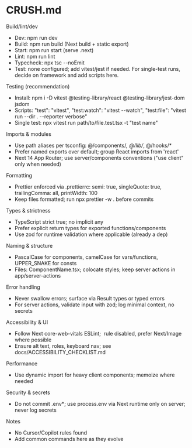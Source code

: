 # CRUSH.md

Build/lint/dev
- Dev: npm run dev
- Build: npm run build (Next build + static export)
- Start: npm run start (serve .next)
- Lint: npm run lint
- Typecheck: npx tsc --noEmit
- Test: none configured; add vitest/jest if needed. For single-test runs, decide on framework and add scripts here.

Testing (recommendation)
- Install: npm i -D vitest @testing-library/react @testing-library/jest-dom jsdom
- Scripts: "test": "vitest", "test:watch": "vitest --watch", "test:file": "vitest run --dir . --reporter verbose"
- Single test: npx vitest run path/to/file.test.tsx -t "test name"

Imports & modules
- Use path aliases per tsconfig: @/components/*, @/lib/*, @/hooks/*
- Prefer named exports over default; group React imports from 'react'
- Next 14 App Router; use server/components conventions ("use client" only when needed)

Formatting
- Prettier enforced via .prettierrc: semi: true, singleQuote: true, trailingComma: all, printWidth: 100
- Keep files formatted; run npx prettier -w . before commits

Types & strictness
- TypeScript strict true; no implicit any
- Prefer explicit return types for exported functions/components
- Use zod for runtime validation where applicable (already a dep)

Naming & structure
- PascalCase for components, camelCase for vars/functions, UPPER_SNAKE for consts
- Files: ComponentName.tsx; colocate styles; keep server actions in app/server-actions

Error handling
- Never swallow errors; surface via Result types or typed errors
- For server actions, validate input with zod; log minimal context, no secrets

Accessibility & UI
- Follow Next core-web-vitals ESLint; <img> rule disabled, prefer Next/Image where possible
- Ensure alt text, roles, keyboard nav; see docs/ACCESSIBILITY_CHECKLIST.md

Performance
- Use dynamic import for heavy client components; memoize where needed

Security & secrets
- Do not commit .env*; use process.env via Next runtime only on server; never log secrets

Notes
- No Cursor/Copilot rules found
- Add common commands here as they evolve